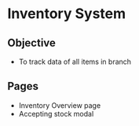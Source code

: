 # Inventory System

## Objective

- To track data of all items in branch

## Pages

- Inventory Overview page
- Accepting stock modal
